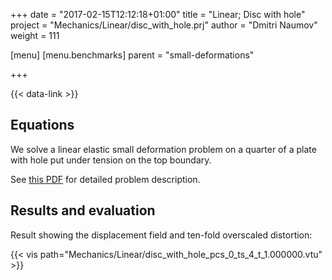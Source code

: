 +++
date = "2017-02-15T12:12:18+01:00"
title = "Linear; Disc with hole"
project = "Mechanics/Linear/disc_with_hole.prj"
author = "Dmitri Naumov"
weight = 111

[menu]
  [menu.benchmarks]
    parent = "small-deformations"

+++

{{< data-link >}}

## Equations

We solve a linear elastic small deformation problem on a quarter of a plate with hole put under tension on the top boundary.

See [this PDF](../Circular_hole.pdf) for detailed problem description.


## Results and evaluation

Result showing the displacement field and ten-fold overscaled distortion:

{{< vis path="Mechanics/Linear/disc_with_hole_pcs_0_ts_4_t_1.000000.vtu" >}}
